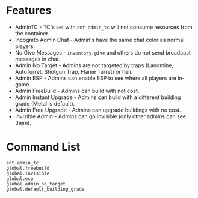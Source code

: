 Features
===

 * AdminTC - TC's set with `ent admin_tc` will not consume resources from the container.
 * Incognito Admin Chat - Admin's have the same chat color as normal players.
 * No Give Messages - `inventory.give` and others do not send broadcast messages in chat.
 * Admin No Target - Admins are not targeted by traps (Landmine, AutoTurret, Shotgun Trap, Flame Turret) or heli.
 * Admin ESP - Admins can enable ESP to see where all players are in-game.
 * Admin FreeBuild - Admins can build with not cost.
 * Admin Instant Upgrade - Admins can build with a different building grade (Metal is default).
 * Admin Free Upgrade - Admins can upgrade buildings with no cost.
 * Invisible Admin - Admins can go invisible (only other admins can see them).
 
Command List
===
```
ent admin_tc
global.freebuild
global.invisible
global.esp
global.admin_no_target
global.default_building_grade
```